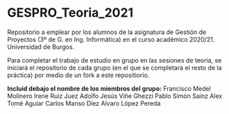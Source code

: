 # GESPRO_Teoria_2021
Repositorio a emplear por los alumnos de la asignatura de Gestión de Proyectos (3º de G. en Ing. Informática) en el curso académico 2020/21. Universidad de Burgos.

Para completar el trabajo de estudio en grupo en las sesiones de teoría, se iniciará el repositorio de cada grupo (en el que se completará el resto de la práctica) por medio de un fork a este repositiorio.

**Incluid debajo el nombre de los miembros del grupo:**
Francisco Medel Molinero
Irene Ruiz Juez
Adolfo Jesús Viñe Ghezzi
Pablo Simón Sainz
Alex Tomé Aguiar
Carlos Manso Díez
Alvaro López Pereda
